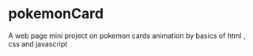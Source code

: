 # pokemonCard
A web page mini project on pokemon cards animation by basics of html , css and javascript
